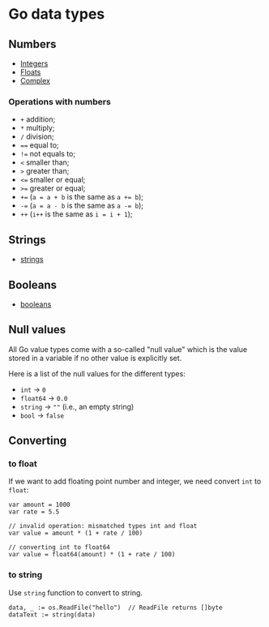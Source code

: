 # Go data types

## Numbers

* [Integers](integers.md)
* [Floats](floats.md)
* [Complex](complex.md)

### Operations with numbers

*  `+` addition;
* `*` multiply;
* `/` division;
* `==` equal to;
* `!=` not equals to;
* `<` smaller than;
* `>` greater than;
* `<=` smaller or equal;
* `>=` greater or equal;
* `+=` (`a = a + b` is the same as `a += b`);
* `-=` (`a = a - b` is the same as `a -= b`);
* `++` (`i++` is the same as `i = i + 1`);

## Strings

* [strings](strings.md)

## Booleans

* [booleans](boolean.md)

## Null values

All Go value types come with a so-called "null value" which is the value stored in a
variable if no other value is explicitly set.

Here is a list of the null values for the different types:

* `int` -> `0`
* `float64` -> `0.0`
* `string` -> `""` (i.e., an empty string)
* `bool` -> `false`

## Converting

### to float

If we want to add floating point number and integer, we need convert `int` to `float`:

```
var amount = 1000
var rate = 5.5

// invalid operation: mismatched types int and float
var value = amount * (1 + rate / 100)

// converting int to float64
var value = float64(amount) * (1 + rate / 100)
```

### to string

Use `string` function to convert to string.

```
data, _ := os.ReadFile("hello")  // ReadFile returns []byte
dataText := string(data)
```
